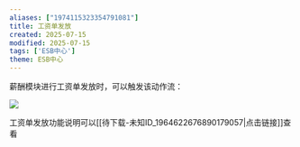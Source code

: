 ```yaml
---
aliases: ["1974115323354791081"]
title: 工资单发放
created: 2025-07-15
modified: 2025-07-15
tags: ['ESB中心']
theme: ESB中心
---
```


薪酬模块进行工资单发放时，可以触发该动作流：

![](0d0f60cded2bdbc6c3a91a303ce5ae41.jpg)

工资单发放功能说明可以[[待下载-未知ID_1964622676890179057|点击链接]]查看
